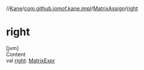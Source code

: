 //[Kane](../../index.md)/[com.github.jomof.kane.impl](../index.md)/[MatrixAssign](index.md)/[right](right.md)



# right  
[jvm]  
Content  
val [right](right.md): [MatrixExpr](../../com.github.jomof.kane/-matrix-expr/index.md)  



